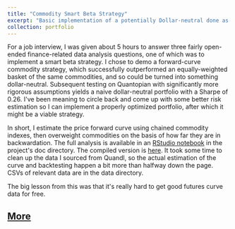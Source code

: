 ```yaml
---
title: "Commodity Smart Beta Strategy"
excerpt: "Basic implementation of a potentially Dollar-neutral done as homework for an interview<br/><img src='images/pfc_hat.png' height='240' width='336'>"
collection: portfolio
---
```


For a job interview, I was given about 5 hours to answer three fairly open-ended finance-related data analysis questions, one of which was to implement a smart beta strategy. I chose to demo a forward-curve commodity strategy, which successfully outperformed an equally-weighted basket of the same commodities, and so could be turned into something dollar-neutral. Subsequent testing on Quantopian with significantly more rigorous assumptions yields a naive dollar-neutral portfolio with a Sharpe of 0.26. I've been meaning to circle back and come up with some better risk estimation so I can implement a properly optimized portfolio, after which it might be a viable strategy.

In short, I estimate the price forward curve using chained commodity indexes, then overweight commodities on the basis of how far they are in backwardation. The full analysis is available in an <a href='https://github.com/CharlesNaylor/yewno/doc/Q2.rmd'>RStudio notebook</a> in the project's doc directory. The compiled version is [here](https://rawgit.com/CharlesNaylor/yewno/master/doc/Q2.html). It took some time to clean up the data I sourced from Quandl, so the actual estimation of the curve and backtesting happen a bit more than halfway down the page. CSVs of relevant data are in the data directory.

The big lesson from this was that it's really hard to get good futures curve data for free.

## <a href='https://rawgit.com/CharlesNaylor/yewno/master/doc/Q2.html'>More</a>
